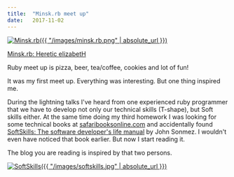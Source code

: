 ```yaml
---
title:  "Minsk.rb meet up"
date:   2017-11-02
---
```

[![Minsk.rb]({{ "/images/minsk.rb.png" | absolute_url }})][Minsk.rb]

[Minsk.rb: Heretic elizabetH][HH]

Ruby meet up is pizza, beer, tea/coffee, cookies and lot of fun!

It was my first meet up. Everything was interesting. But one thing inspired me.

During the lightning talks I've heard from one experienced ruby programmer that we have to develop not only our technical skills (T-shape), but Soft skills either.
At the same time doing my third homework I was looking for some technical books at [safaribooksonline.com][Safaribooks] and accidentally found [SoftSkills: The software developer's life manual][SoftSkills] by John Sonmez.
I wouldn't even have noticed that book earlier. But now I start reading it.

The blog you are reading is inspired by that two persons.

[![SoftSkills]({{ "/images/softskills.jpg" | absolute_url }})][SoftSkills]

[Minsk.rb]: https://www.facebook.com/minskruby/
[HH]: https://www.facebook.com/events/281660829008006/
[Safaribooks]: https://www.safaribooksonline.com
[SoftSkills]: https://www.safaribooksonline.com/library/view/soft-skills-the/9781617292392/
